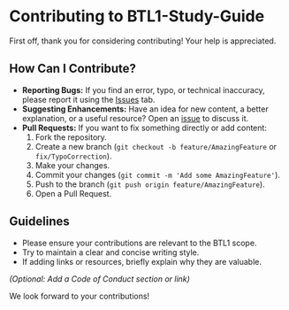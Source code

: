 # Contributing to BTL1-Study-Guide

First off, thank you for considering contributing! Your help is appreciated.

## How Can I Contribute?

* **Reporting Bugs:** If you find an error, typo, or technical inaccuracy, please report it using the [Issues](../../issues) tab.
* **Suggesting Enhancements:** Have an idea for new content, a better explanation, or a useful resource? Open an [issue](../../issues) to discuss it.
* **Pull Requests:** If you want to fix something directly or add content:
    1.  Fork the repository.
    2.  Create a new branch (`git checkout -b feature/AmazingFeature` or `fix/TypoCorrection`).
    3.  Make your changes.
    4.  Commit your changes (`git commit -m 'Add some AmazingFeature'`).
    5.  Push to the branch (`git push origin feature/AmazingFeature`).
    6.  Open a Pull Request.

## Guidelines

* Please ensure your contributions are relevant to the BTL1 scope.
* Try to maintain a clear and concise writing style.
* If adding links or resources, briefly explain why they are valuable.

*(Optional: Add a Code of Conduct section or link)*

We look forward to your contributions!
